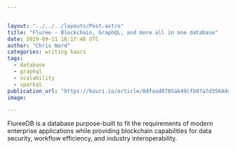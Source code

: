 ```yaml
---


layout: "../../../layouts/Post.astro"
title: "Fluree - Blockchain, GraphQL, and more all in one database"
date: 2019-09-11 16:17:48 UTC
author: "Chris Ward"
categories: writing kauri
tags:
  - database
  - graphql
  - scalability
  - sparkql
publication_url: "https://kauri.io/article/0dfaad0705ab49cfb97a7d3564dce236"
image:

---
```

FlureeDB is a database purpose-built to fit the requirements of modern enterprise applications while providing blockchain capabilities for data security, workflow efficiency, and industry interoperability.

